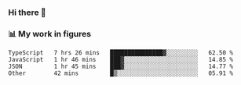 ### Hi there 👋

### 📊 My work in figures

<!--START_SECTION:waka-->

```text
TypeScript   7 hrs 26 mins   ███████████████▓░░░░░░░░░   62.50 %
JavaScript   1 hr 46 mins    ███▓░░░░░░░░░░░░░░░░░░░░░   14.85 %
JSON         1 hr 45 mins    ███▓░░░░░░░░░░░░░░░░░░░░░   14.77 %
Other        42 mins         █▒░░░░░░░░░░░░░░░░░░░░░░░   05.91 %
```

<!--END_SECTION:waka-->
